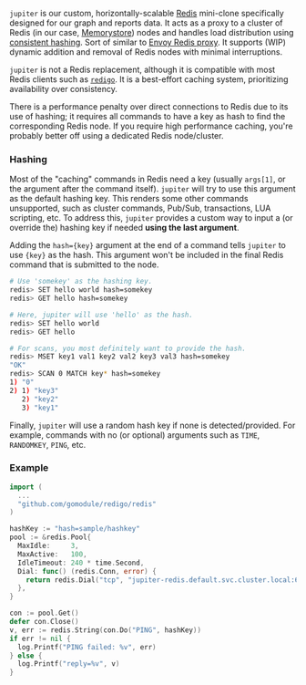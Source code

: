 `jupiter` is our custom, horizontally-scalable [Redis](https://redis.io/) mini-clone specifically designed for our graph and reports data. It acts as a proxy to a cluster of Redis (in our case, [Memorystore](https://cloud.google.com/memorystore)) nodes and handles load distribution using [consistent hashing](https://en.wikipedia.org/wiki/Consistent_hashing). Sort of similar to [Envoy Redis proxy](https://www.envoyproxy.io/docs/envoy/latest/intro/arch_overview/other_protocols/redis). It supports (WIP) dynamic addition and removal of Redis nodes with minimal interruptions.

`jupiter` is not a Redis replacement, although it is compatible with most Redis clients such as [`redigo`](https://github.com/gomodule/redigo). It is a best-effort caching system, prioritizing availability over consistency.

There is a performance penalty over direct connections to Redis due to its use of hashing; it requires all commands to have a key as hash to find the corresponding Redis node. If you require high performance caching, you're probably better off using a dedicated Redis node/cluster.

### Hashing

Most of the "caching" commands in Redis need a key (usually `args[1]`, or the argument after the command itself). `jupiter` will try to use this argument as the default hashing key. This renders some other commands unsupported, such as cluster commands, Pub/Sub, transactions, LUA scripting, etc. To address this, `jupiter` provides a custom way to input a (or override the) hashing key if needed **using the last argument**.

Adding the `hash={key}` argument at the end of a command tells `jupiter` to use `{key}` as the hash. This argument won't be included in the final Redis command that is submitted to the node.

```sh
# Use 'somekey' as the hashing key.
redis> SET hello world hash=somekey
redis> GET hello hash=somekey

# Here, jupiter will use 'hello' as the hash.
redis> SET hello world
redis> GET hello

# For scans, you most definitely want to provide the hash.
redis> MSET key1 val1 key2 val2 key3 val3 hash=somekey
"OK"
redis> SCAN 0 MATCH key* hash=somekey
1) "0"
2) 1) "key3"
   2) "key2"
   3) "key1"
```

Finally, `jupiter` will use a random hash key if none is detected/provided. For example, commands with no (or optional) arguments such as `TIME`, `RANDOMKEY`, `PING`, etc.

### Example

```go
import (
  ...
  "github.com/gomodule/redigo/redis"
)

hashKey := "hash=sample/hashkey"
pool := &redis.Pool{
  MaxIdle:     3,
  MaxActive:   100,
  IdleTimeout: 240 * time.Second,
  Dial: func() (redis.Conn, error) {
    return redis.Dial("tcp", "jupiter-redis.default.svc.cluster.local:6379")
  },
}

con := pool.Get()
defer con.Close()
v, err := redis.String(con.Do("PING", hashKey))
if err != nil {
  log.Printf("PING failed: %v", err)
} else {
  log.Printf("reply=%v", v)
}
```
